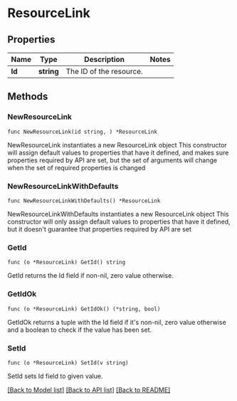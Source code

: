 # ResourceLink

## Properties

Name | Type | Description | Notes
------------ | ------------- | ------------- | -------------
**Id** | **string** | The ID of the resource. | 

## Methods

### NewResourceLink

`func NewResourceLink(id string, ) *ResourceLink`

NewResourceLink instantiates a new ResourceLink object
This constructor will assign default values to properties that have it defined,
and makes sure properties required by API are set, but the set of arguments
will change when the set of required properties is changed

### NewResourceLinkWithDefaults

`func NewResourceLinkWithDefaults() *ResourceLink`

NewResourceLinkWithDefaults instantiates a new ResourceLink object
This constructor will only assign default values to properties that have it defined,
but it doesn't guarantee that properties required by API are set

### GetId

`func (o *ResourceLink) GetId() string`

GetId returns the Id field if non-nil, zero value otherwise.

### GetIdOk

`func (o *ResourceLink) GetIdOk() (*string, bool)`

GetIdOk returns a tuple with the Id field if it's non-nil, zero value otherwise
and a boolean to check if the value has been set.

### SetId

`func (o *ResourceLink) SetId(v string)`

SetId sets Id field to given value.



[[Back to Model list]](../README.md#documentation-for-models) [[Back to API list]](../README.md#documentation-for-api-endpoints) [[Back to README]](../README.md)


